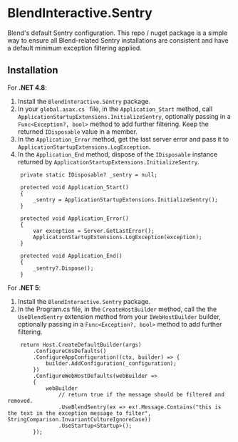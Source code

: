 # BlendInteractive.Sentry

Blend's default Sentry configuration. This repo / nuget package is a simple way to ensure all Blend-related Sentry installations are consistent and have a default minimum exception filtering applied.

## Installation

For **.NET 4.8**:

1. Install the `BlendInteractive.Sentry` package.
2. In your `global.asax.cs ` file, in the `Application_Start` method, call `ApplicationStartupExtensions.InitializeSentry`, optionally passing in a `Func<Exception?, bool>` method to add further filtering. Keep the returned `IDisposable` value in a member.
3. In the `Application_Error` method, get the last server error and pass it to `ApplicationStartupExtensions.LogException`.
4. In the `Application_End` method, dispose of the `IDisposable` instance returned by `ApplicationStartupExtensions.InitializeSentry`.

```
    private static IDisposable? _sentry = null;

    protected void Application_Start()
    {
        _sentry = ApplicationStartupExtensions.InitializeSentry();
    }

    protected void Application_Error()
    {
        var exception = Server.GetLastError();
        ApplicationStartupExtensions.LogException(exception);
    }

    protected void Application_End()
    {
        _sentry?.Dispose();
    }
```

For **.NET 5**:

1. Install the `BlendInteractive.Sentry` package.
2. In the Program.cs file, in the `CreateHostBuilder` method, call the the `UseBlendSentry` extension method from your `IWebHostBuilder` builder, optionally passing in a `Func<Exception?, bool>` method to add further filtering.

```
    return Host.CreateDefaultBuilder(args)
        .ConfigureCmsDefaults()
        .ConfigureAppConfiguration((ctx, builder) => {
            builder.AddConfiguration(_configuration);
        })
        .ConfigureWebHostDefaults(webBuilder =>
        {
            webBuilder
                // return true if the message should be filtered and removed. 
                .UseBlendSentry(ex => ex!.Message.Contains("this is the text in the exception message to filter", StringComparison.InvariantCultureIgnoreCase)) 
                .UseStartup<Startup>();
        });
```
